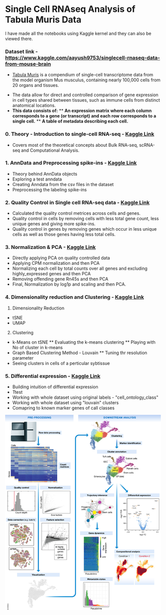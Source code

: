 # Single Cell RNAseq Analysis of Tabula Muris Data
I have made all the notebooks using Kaggle kernel and they can also be viewed there.

### Dataset link - https://www.kaggle.com/aayush9753/singlecell-rnaseq-data-from-mouse-brain
- [Tabula Muris](https://tabula-muris.ds.czbiohub.org/) is a compendium of single-cell transcriptome data from the model organism Mus musculus, containing nearly 100,000 cells from 20 organs and tissues. 
* The data allow for direct and controlled comparison of gene expression in cell types shared between tissues, such as immune cells from distinct anatomical locations.
* **This data consists of:**
 ** **An expression matrix where each column corresponds to a gene (or transcript) and each row corresponds to a single cell.**
 ** **A table of metadata describing each cell.**


### 0. Theory - Introduction to single-cell RNA-seq - [Kaggle Link](https://www.kaggle.com/aayush9753/theory-introduction-to-single-cell-rna-seq?scriptVersionId=74733387) 
- Covers most of the theoretical concepts about Bulk RNA-seq, scRNA-seq and Computational Analysis.

### 1. AnnData and Preprocessing spike-ins - [Kaggle Link](https://www.kaggle.com/aayush9753/1-anndata-and-preprocessing-spike-ins) 
- Theory behind AnnData objects
- Exploring a test anndata
- Creating Anndata from the csv files in the dataset
- Preprocessing the labeling spike-ins


### 2. Quality Control in Single cell RNA-seq data - [Kaggle Link](https://www.kaggle.com/aayush9753/2-quality-control-in-single-cell-rna-seq-data) 
- Calculated the quality control metrices across cells and genes.
- Quality control in cells by removing cells with less total gene count, less unique genes and giving more spike-ins.
- Quality control in genes by removing genes which occur in less unique cells as well as those genes having less total cells.

### 3. Normalization & PCA - [Kaggle Link](https://www.kaggle.com/aayush9753/3-normalization-pca-in-single-cell-rna-seq-data#Normalizing-gene-expression) 
- Directly applying PCA on quality controlled data
- Applying CPM normalization and then PCA
- Normalizing each cell by total counts over all genes and excluding highly_expressed genes and then PCA
- Removing offending gene Rn45s and then PCA
- Final, Normalization by log1p and scaling and then PCA.

### 4. Dimensionality reduction and Clustering - [Kaggle Link](https://www.kaggle.com/aayush9753/4-dimensionality-reduction-and-clustering) 
1. Dimensionality Reduction
* tSNE
* UMAP
2. Clustering
* k-Means on tSNE
  ** Evaluating the k-means clustering
  ** Playing with No of cluster in k-means
* Graph Based Clustering Method - Louvain
  ** Tuning thr resolution parameter
* Seeing clusters in cells of a perticular sybtissue

### 5. Differential expression - [Kaggle Link](https://www.kaggle.com/aayush9753/5-differential-expression-in-single-cell-rna-seq) 
- Building intuition of differential expression
- Ttest
- Working with whole dataset using original labels - "cell_ontology_class"
- Working with whole dataset using "louvain" clusters
- Comapring to known marker genes of call classes


![](https://github.com/aayush9753/Single-cell-RNA-seq-analysis/blob/main/imgs/msb188746-fig-0001-m.jpg)


